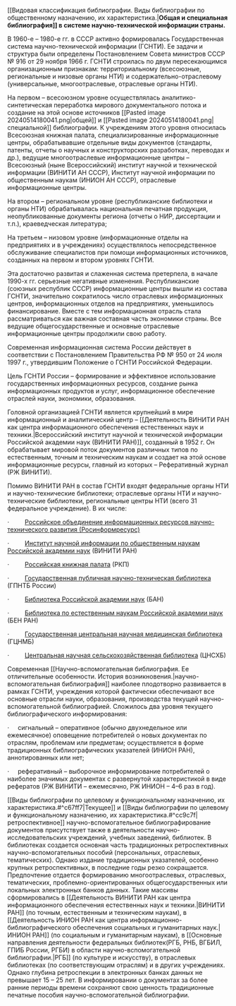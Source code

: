 [[Видовая классификация библиографии.  Виды библиографии по общественному назначению, их характеристика.|**Общая и специальная библиография]] в системе научно-технической информации страны.**

В 1960-е – 1980-е гг. в СССР активно формировалась Государственная система научно-технической информации (ГСНТИ). Ее задачи и структура были определены Постановлением Совета министров СССР № 916 от 29 ноября 1966 г. ГСНТИ строилась по двум пересекающимся организационным признакам: территориальному (всесоюзные, региональные и низовые органы НТИ) и содержательно-отраслевому (универсальные, многоотраслевые, отраслевые органы НТИ).

На первом – всесоюзном уровне осуществлялась аналитико-синтетическая переработка мирового документального потока и создание на этой основе источников [[Pasted image 20240514180041.png|общей]] и [[Pasted image 20240514180041.png|специальной]] библиографии. К учреждениям этого уровня относилась Всесоюзная книжная палата, специализированные информационные центры, обрабатывавшие отдельные виды документов (стандарты, патенты, отчеты о научных и конструкторских разработках, переводах и др.), ведущие многоотраслевые информационные центры – Всесоюзный (ныне Всероссийский) институт научной и технической информации (ВИНИТИ АН СССР), Институт научной информации по общественным наукам (ИНИОН АН СССР), отраслевые информационные центры.

На втором – региональном уровне (республиканские библиотеки и органы НТИ) обрабатывалась национальная печатная продукция, неопубликованные документы региона (отчеты о НИР, диссертации и т.п.), краеведческая литература;

На третьем – низовом уровне (информационные отделы на предприятиях и в учреждениях) осуществлялось непосредственное обслуживание специалистов при помощи информационных источников, созданных на первом и втором уровнях ГСНТИ.

Эта достаточно развитая и слаженная система претерпела, в начале 1990-х гг. серьезные негативные изменения. Республиканские (союзных республик СССР) информационные центры вышли из состава ГСНТИ, значительно сократилось число отраслевых информационных центров, информационных отделов на предприятиях, уменьшилось финансирование. Вместе с тем информационная отрасль стала рассматриваться как важная составная часть экономики страны. Все ведущие общегосударственные и основные отраслевые информационные центры продолжили свою работу.

Современная информационная система России действует в соответствии с Постановлением Правительства РФ № 950 от 24 июля 1997 г., утвердившим Положение о ГСНТИ Российской Федерации.

Цель ГСНТИ России – формирование и эффективное использование государственных информационных ресурсов, создание рынка информационных продуктов и услуг, информационное обеспечение отраслей науки, экономики, образования.

Головной организацией ГСНТИ является крупнейший в мире информационный и аналитический центр – [[Деятельность ВИНИТИ РАН как центра информационного обеспечения естественных наук и техники.|Всероссийский институт научной и технической информации Российской академии наук (ВИНИТИ РАН)]], созданный в 1952 г. Он обрабатывает мировой поток документов различных типов по естественным, точным и техническим наукам и создает на этой основе информационные ресурсы, главный из которых – Реферативный журнал (РЖ ВИНИТИ).

Помимо ВИНИТИ РАН в состав ГСНТИ входят федеральные органы НТИ и научно-технические библиотеки; отраслевые органы НТИ и научно-технические библиотеки, региональные центры НТИ (всего 31 федеральное учреждение). В их числе:

·         [Российское объединение информационных ресурсов научно-технического развития (Росинформресурс)](http://www.rosinf.ru/)

·         [Институт научной информации по общественным наукам Российской академии наук](http://www.inion.ru/) (ВИНИТИ РАН)

·         [Российская книжная палата](http://www.bookchamber.ru/) (РКП)

·         [Государственная публичная научно-техническая библиотека](http://www.gpntb.ru/) (ГПНТБ России)

·         [Библиотека Российской академии наук](mailto:ban@info.rast.spb.ru) (БАН)

·         [Библиотека по естественным наукам Российской академии наук](http://ben.irex.ru/) (БЕН РАН)

·         [Государственная центральная научная медицинская библиотека](http://www.scsml.rssi.ru/) (ГЦНМБ)

·         [Центральная научная сельскохозяйственная библиотека](http://www.cnshb.ru/) (ЦНСХБ)

Современная [[Научно-вспомогательная библиография.  Ее отличительные особенности.  История возникновения.|научно-вспомогательная библиография]] наиболее плодотворно развивается в рамках ГСНТИ, учреждения которой фактически обеспечивают все основные отрасли науки, образования, производства текущей научно-вспомогательной библиографией. Сложилось два уровня текущего библиографического информирования:

·     сигнальный – оперативное (обычно двухнедельное или ежемесячное) оповещение потребителей о новых документах по отраслям, проблемам или предметам; осуществляется в форме традиционных библиографических указателей (ИНИОН РАН), аннотированных или нет;

·     реферативный – выборочное информирование потребителей о наиболее значимых документах с развернутой характеристикой в виде рефератов (РЖ ВИНИТИ – ежемесячно, РЖ ИНИОН – 4–6 раз в год).

[[Виды библиографии по целевому и функциональному назначению, их характеристика.#^c67ff7|Текущее]] и [[Виды библиографии по целевому и функциональному назначению, их характеристика.#^cc9c7f|ретроспективное]] научно-вспомогательное библиографирование документов присутствует также в деятельности научно-исследовательских учреждений, учебных заведений, библиотек. В библиотеках создается основная часть традиционных ретроспективных научно-вспомогательных пособий (персональных, отраслевых, тематических). Однако издание традиционных указателей, особенно крупных ретроспективных, в последние годы резко сокращается. Предпочтение отдается формированию многоотраслевых, отраслевых, тематических, проблемно-ориентированных общегосударственных или локальных электронных банков данных. Такие массивы сформировались в [[Деятельность ВИНИТИ РАН как центра информационного обеспечения естественных наук и техники.|ВИНИТИ РАН]] (по точным, естественным и техническим наукам), в [[Деятельность  ИНИОН РАН как центра  информационно-библиографического обеспечения социальных и гуманитарных наук.|ИНИОН РАН]] (по социальным и гуманитарным наукам), в [[Основные направления деятельности  федеральных библиотек(РГБ, РНБ, ВГБИЛ, ГПИБ России, РГБИ)  в области научно-вспомогательной библиографии.|РГБ]] (по культуре и искусству), в отраслевых библиотеках (по соответствующим отраслям) и в других учреждениях. Однако глубина ретроспекции в электронных банках данных не превышает 15 – 25 лет. В информировании о документах за более ранние периоды времени сохраняют свою ценность традиционные печатные пособия научно-вспомогательной библиографии.